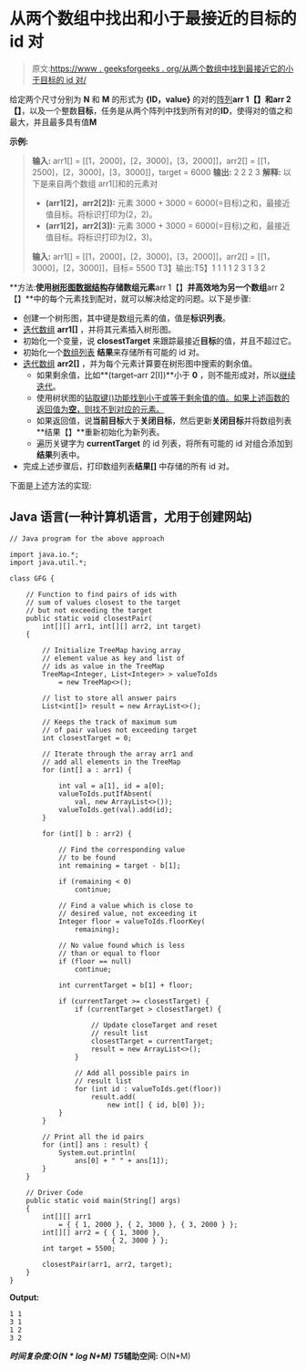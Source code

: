 # 从两个数组中找出和小于最接近的目标的 id 对

> 原文:[https://www . geeksforgeeks . org/从两个数组中找到最接近它的小于目标的 id 对/](https://www.geeksforgeeks.org/find-the-pairs-of-ids-from-two-arrays-having-sum-less-than-target-closest-to-it/)

给定两个尺寸分别为 **N** 和 **M** 的形式为 **{ID，value}** 的对的[阵列](https://www.geeksforgeeks.org/introduction-to-arrays/)**arr 1【】**和**arr 2【】**，以及一个整数**目标**，任务是从两个阵列中找到所有对的**ID**，使得对的值之和最大，并且最多具有值**M**

**示例:**

> **输入:** arr1[] = [[1，2000]，[2，3000]，[3，2000]]，arr2[] = [[1，2500]，[2，3000]，[3，3000]]，target = 6000
> **输出:**
> 2 2
> 2 3
> **解释:**
> 以下是来自两个数组 arr1[]和的元素对
> 
> *   **(arr1[2]，arr2[2]):** 元素 3000 + 3000 = 6000(=目标)之和，最接近值目标。将标识打印为(2，2)。
> *   **(arr1[2]，arr2[3]):** 元素 3000 + 3000 = 6000(=目标)之和，最接近值目标。将标识打印为(2，3)。
> 
> **输入:** arr1[] = [[1，2000]，[2，3000]，[3，2000]]，arr2[] = [[1，3000]，[2，3000]]，目标= 5500
> T3】输出:T5】1 1 1
> 1 2
> 3 1
> 3 2

**方法:**使用[树形图数据结构](https://www.geeksforgeeks.org/treemap-in-java/)存储数组元素**arr 1【】**并高效地为另一个数组**arr 2【】**中的每个元素找到配对，就可以解决给定的问题。以下是步骤:

*   创建一个树形图，其中键是数组元素的值，值是**标识列表**。
*   [迭代数组](https://www.geeksforgeeks.org/iterating-arrays-java/) **arr1[]** ，并将其元素插入树形图。
*   初始化一个变量，说 **closestTarget** 来跟踪最接近**目标**的值，并且不超过它。
*   初始化一个[数组列表](https://www.geeksforgeeks.org/arraylist-in-java/) **结果**来存储所有可能的 id 对。
*   [迭代数组](https://www.geeksforgeeks.org/iterating-arrays-java/) **arr2[]** ，并为每个元素计算要在树形图中搜索的剩余值。
    *   如果剩余值，比如**(target–arr 2[I])**小于 **0** ，则不能形成对，所以[继续迭代](https://www.geeksforgeeks.org/continue-statement-cpp/)。
    *   使用树状图的[钻取键()功能找到小于或等于剩余值的值。如果上述函数的返回值为**空**，则找不到对应的元素。](https://www.geeksforgeeks.org/treemap-floorkey-in-java-with-examples/)
    *   如果返回值，说**当前目标**大于**关闭目标**，然后更新**关闭目标**并将数组列表**结果【】**重新初始化为新列表。
    *   遍历关键字为 **currentTarget** 的 id 列表，将所有可能的 id 对组合添加到**结果**列表中。
*   完成上述步骤后，打印数组列表**结果[]** 中存储的所有 id 对。

下面是上述方法的实现:

## Java 语言(一种计算机语言，尤用于创建网站)

```
// Java program for the above approach

import java.io.*;
import java.util.*;

class GFG {

    // Function to find pairs of ids with
    // sum of values closest to the target
    // but not exceeding the target
    public static void closestPair(
        int[][] arr1, int[][] arr2, int target)
    {

        // Initialize TreeMap having array
        // element value as key and list of
        // ids as value in the TreeMap
        TreeMap<Integer, List<Integer> > valueToIds
            = new TreeMap<>();

        // list to store all answer pairs
        List<int[]> result = new ArrayList<>();

        // Keeps the track of maximum sum
        // of pair values not exceeding target
        int closestTarget = 0;

        // Iterate through the array arr1 and
        // add all elements in the TreeMap
        for (int[] a : arr1) {

            int val = a[1], id = a[0];
            valueToIds.putIfAbsent(
                val, new ArrayList<>());
            valueToIds.get(val).add(id);
        }

        for (int[] b : arr2) {

            // Find the corresponding value
            // to be found
            int remaining = target - b[1];

            if (remaining < 0)
                continue;

            // Find a value which is close to
            // desired value, not exceeding it
            Integer floor = valueToIds.floorKey(
                remaining);

            // No value found which is less
            // than or equal to floor
            if (floor == null)
                continue;

            int currentTarget = b[1] + floor;

            if (currentTarget >= closestTarget) {
                if (currentTarget > closestTarget) {

                    // Update closeTarget and reset
                    // result list
                    closestTarget = currentTarget;
                    result = new ArrayList<>();
                }

                // Add all possible pairs in
                // result list
                for (int id : valueToIds.get(floor))
                    result.add(
                        new int[] { id, b[0] });
            }
        }

        // Print all the id pairs
        for (int[] ans : result) {
            System.out.println(
                ans[0] + " " + ans[1]);
        }
    }

    // Driver Code
    public static void main(String[] args)
    {
        int[][] arr1
            = { { 1, 2000 }, { 2, 3000 }, { 3, 2000 } };
        int[][] arr2 = { { 1, 3000 },
                         { 2, 3000 } };
        int target = 5500;

        closestPair(arr1, arr2, target);
    }
}
```

**Output:**

```
1 1
3 1
1 2
3 2

```

***时间复杂度:**O(N * log N+M)*
T5**辅助空间:** O(N*M)